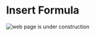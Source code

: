 # Insert Formula

![web page is under construction](https://docimages.blob.core.chinacloudapi.cn/images/commingsoon20210514.jpg)
